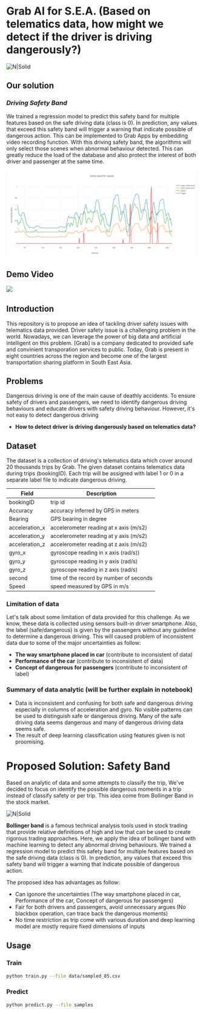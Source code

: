 # Grab AI for S.E.A. (Based on telematics data, how might we detect if the driver is driving dangerously?)
![N|Solid](https://static.wixstatic.com/media/397bed_647eb21ff7ce4b3e990927d40781d7a7~mv2.png/v1/fill/w_490,h_302,al_c,usm_0.66_1.00_0.01/397bed_647eb21ff7ce4b3e990927d40781d7a7~mv2.png)

## Our solution
### ***Driving Safety Band***
 We trained a regression model to predict this safety band for multiple features based on the safe driving data (class is 0). In prediction, any values that exceed this safety band will trigger a warning that indicate possible of dangerous action. This can be implemented to Grab Apps by embedding video recording function. With this driving safety band, the algorithms will only select those scenes when abnormal behaviour detected. This can greatly reduce the load of the database and also protect the interest of both driver and passenger at the same time.

![Alt text](image/Safety%20band%20for%20Speed.png?raw=true "Title")

## Demo Video
[![](http://img.youtube.com/vi/rCUhDAE3VtM/0.jpg)](http://www.youtube.com/watch?v=rCUhDAE3VtM "Demo video")

## Introduction
This repository is to propose an idea of tackling driver safety issues with telematics data provided. Driver safety issue is a challenging problem in the world. Nowadays, we can leverage the power of big data and artificial intelligent on this problem. [Grab] is a company dedicated to provided safe and convinient transporation services to public. Today, Grab is present in eight countries across the region and become one of the largest transportation sharing platform in South East Asia.

## Problems
Dangerous driving is one of the main cause of deathly accidents. To ensure safety of drivers and passengers, we need to identify dangerous driving behaviours and educate drivers with safety driving behaviour. However, it's not easy to detect dangerous driving 
- **How to detect driver is driving dangerously based on telematics data?**

## Dataset
The dataset is a collection of driving's telematics data which cover around 20 thousands trips by Grab. The given dataset contains telematics data during trips (bookingID). Each trip will be assigned with label 1 or 0 in a separate label file to indicate dangerous driving. 

| Field | Description |
| ------ | ------ |
| bookingID | trip id |
| Accuracy | accuracy inferred by GPS in meters |
| Bearing | GPS bearing in degree |
| acceleration_x | accelerometer reading at x axis (m/s2) |
| acceleration_y | accelerometer reading at y axis (m/s2) |
| acceleration_z | accelerometer reading at z axis (m/s2) |
| gyro_x | gyroscope reading in x axis (rad/s)) |
| gyro_y | gyroscope reading in y axis (rad/s) |
| gyro_z | gyroscope reading in z axis (rad/s) |
| second | time of the record by number of seconds |
| Speed | speed measured by GPS in m/s |

### Limitation of data
Let's talk about some limitation of data provided for this challenge. As we know, these data is collected using sensors built-in driver smartphone. Also, the label (safe/dangerous) is given by the passengers without any guideline to determine a dangerous driving. This will caused problem of inconsistent data due to some of the major uncertainties as follow:
- **The way smartphone placed in car** (contribute to inconsistent of data)
- **Performance of the car** (contribute to inconsistent of data)
- **Concept of dangerous for passengers** (contribute to inconsistent of label)

### Summary of data analytic (will be further explain in notebook)
- Data is inconsistent and confusing for both safe and dangerous driving especially in columns of acceleration and gyro. No visible patterns can be used to distinguish safe or dangerous driving. Many of the safe driving data seems dangerous and many of dangerous driving data seems safe. 
- The result of deep learning classification using features given is not proomising.

# Proposed Solution: Safety Band
Based on analytic of data and some attempts to classify the trip, We've decided to focus on identify the possible dangerous moments in a trip instead of classify safety or per trip. This idea come from Bollinger Band in the stock market. 

![N|Solid](https://a.c-dn.net/c/content/igcom/en_GB/ig-financial-markets/market-news-and-analysis/trading-strategies/2018/11/27/trading-with-bollinger-bands/jcr%3Acontent/newspar3/panel_child_604225165/mp-parsys2/textimage/image.webimg.png/1543324397375.png)

**Bollinger band** is a famous technical analysis tools used in stock trading that provide relative definitions of high and low that can be used to create rigorous trading approaches. Here, we apply the idea of bollinger band with machine learning to detect any abnormal driving behaviours. We trained a regression model to predict this safety band for multiple features based on the safe driving data (class is 0). In prediction, any values that exceed this safety band will trigger a warning that indicate possible of dangerous action.

The proposed idea has advantages as follow:
- Can igonore the uncertainties (The way smartphone placed in car, Performance of the car, Concept of dangerous for passengers)
- Fair for both drivers and passengers, avoid unnecessary argues (No blackbox operation, can trace back the dangerous moments)
- No time restriction as trip come with various duration and deep learning model are mostly require fixed dimensions of inputs

## Usage

### Train
```sh
python train.py --file data/sampled_85.csv
```

### Predict
```sh
python predict.py --file samples
```
